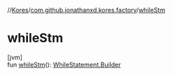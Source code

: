 //[Kores](../../index.md)/[com.github.jonathanxd.kores.factory](index.md)/[whileStm](while-stm.md)

# whileStm

[jvm]\
fun [whileStm](while-stm.md)(): [WhileStatement.Builder](../com.github.jonathanxd.kores.base/-while-statement/-builder/index.md)
